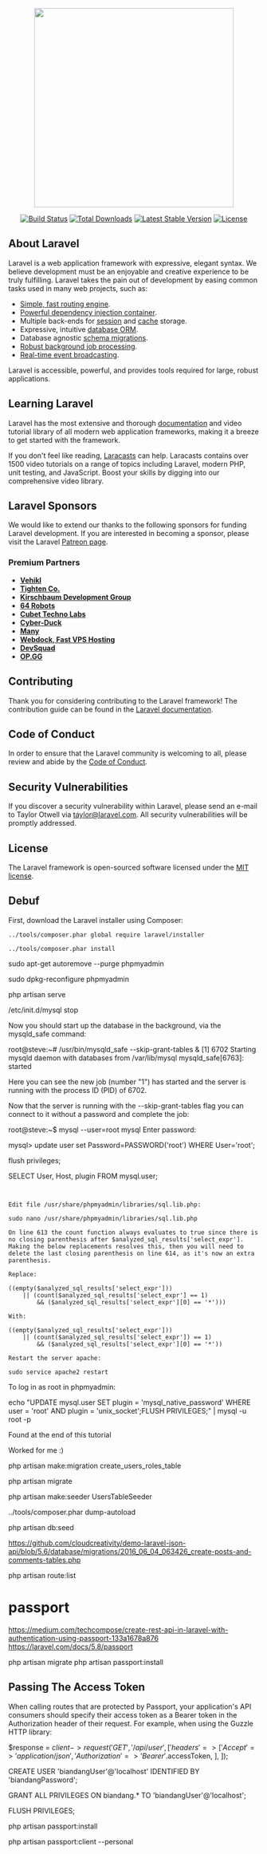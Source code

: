 <p align="center"><a href="https://laravel.com" target="_blank"><img src="https://raw.githubusercontent.com/laravel/art/master/logo-lockup/5%20SVG/2%20CMYK/1%20Full%20Color/laravel-logolockup-cmyk-red.svg" width="400"></a></p>

<p align="center">
<a href="https://travis-ci.org/laravel/framework"><img src="https://travis-ci.org/laravel/framework.svg" alt="Build Status"></a>
<a href="https://packagist.org/packages/laravel/framework"><img src="https://img.shields.io/packagist/dt/laravel/framework" alt="Total Downloads"></a>
<a href="https://packagist.org/packages/laravel/framework"><img src="https://img.shields.io/packagist/v/laravel/framework" alt="Latest Stable Version"></a>
<a href="https://packagist.org/packages/laravel/framework"><img src="https://img.shields.io/packagist/l/laravel/framework" alt="License"></a>
</p>

## About Laravel

Laravel is a web application framework with expressive, elegant syntax. We believe development must be an enjoyable and creative experience to be truly fulfilling. Laravel takes the pain out of development by easing common tasks used in many web projects, such as:

- [Simple, fast routing engine](https://laravel.com/docs/routing).
- [Powerful dependency injection container](https://laravel.com/docs/container).
- Multiple back-ends for [session](https://laravel.com/docs/session) and [cache](https://laravel.com/docs/cache) storage.
- Expressive, intuitive [database ORM](https://laravel.com/docs/eloquent).
- Database agnostic [schema migrations](https://laravel.com/docs/migrations).
- [Robust background job processing](https://laravel.com/docs/queues).
- [Real-time event broadcasting](https://laravel.com/docs/broadcasting).

Laravel is accessible, powerful, and provides tools required for large, robust applications.

## Learning Laravel

Laravel has the most extensive and thorough [documentation](https://laravel.com/docs) and video tutorial library of all modern web application frameworks, making it a breeze to get started with the framework.

If you don't feel like reading, [Laracasts](https://laracasts.com) can help. Laracasts contains over 1500 video tutorials on a range of topics including Laravel, modern PHP, unit testing, and JavaScript. Boost your skills by digging into our comprehensive video library.

## Laravel Sponsors

We would like to extend our thanks to the following sponsors for funding Laravel development. If you are interested in becoming a sponsor, please visit the Laravel [Patreon page](https://patreon.com/taylorotwell).

### Premium Partners

- **[Vehikl](https://vehikl.com/)**
- **[Tighten Co.](https://tighten.co)**
- **[Kirschbaum Development Group](https://kirschbaumdevelopment.com)**
- **[64 Robots](https://64robots.com)**
- **[Cubet Techno Labs](https://cubettech.com)**
- **[Cyber-Duck](https://cyber-duck.co.uk)**
- **[Many](https://www.many.co.uk)**
- **[Webdock, Fast VPS Hosting](https://www.webdock.io/en)**
- **[DevSquad](https://devsquad.com)**
- **[OP.GG](https://op.gg)**

## Contributing

Thank you for considering contributing to the Laravel framework! The contribution guide can be found in the [Laravel documentation](https://laravel.com/docs/contributions).

## Code of Conduct

In order to ensure that the Laravel community is welcoming to all, please review and abide by the [Code of Conduct](https://laravel.com/docs/contributions#code-of-conduct).

## Security Vulnerabilities

If you discover a security vulnerability within Laravel, please send an e-mail to Taylor Otwell via [taylor@laravel.com](mailto:taylor@laravel.com). All security vulnerabilities will be promptly addressed.

## License

The Laravel framework is open-sourced software licensed under the [MIT license](https://opensource.org/licenses/MIT).

## Debuf

First, download the Laravel installer using Composer:

```
../tools/composer.phar global require laravel/installer

../tools/composer.phar install
```
sudo apt-get autoremove --purge phpmyadmin

sudo dpkg-reconfigure phpmyadmin

php artisan serve


/etc/init.d/mysql stop

Now you should start up the database in the background, via the mysqld_safe command:

root@steve:~# /usr/bin/mysqld_safe --skip-grant-tables &
[1] 6702
Starting mysqld daemon with databases from /var/lib/mysql
mysqld_safe[6763]: started

Here you can see the new job (number "1") has started and the server is running with the process ID (PID) of 6702.

Now that the server is running with the --skip-grant-tables flag you can connect to it without a password and complete the job:

root@steve:~$ mysql --user=root mysql
Enter password:

mysql> update user set Password=PASSWORD('root') WHERE User='root';

flush privileges;

SELECT User, Host, plugin FROM mysql.user;


```


Edit file /usr/share/phpmyadmin/libraries/sql.lib.php:

sudo nano /usr/share/phpmyadmin/libraries/sql.lib.php

On line 613 the count function always evaluates to true since there is no closing parenthesis after $analyzed_sql_results['select_expr']. Making the below replacements resolves this, then you will need to delete the last closing parenthesis on line 614, as it's now an extra parenthesis.

Replace:

((empty($analyzed_sql_results['select_expr']))
    || (count($analyzed_sql_results['select_expr'] == 1)
        && ($analyzed_sql_results['select_expr'][0] == '*')))

With:

((empty($analyzed_sql_results['select_expr']))
    || (count($analyzed_sql_results['select_expr']) == 1)
        && ($analyzed_sql_results['select_expr'][0] == '*'))

Restart the server apache:

sudo service apache2 restart

```



To log in as root in phpmyadmin:

echo "UPDATE mysql.user SET plugin = 'mysql_native_password' WHERE user = 'root' AND plugin = 'unix_socket';FLUSH PRIVILEGES;" | mysql -u root -p

Found at the end of this tutorial

Worked for me :)



php artisan make:migration create_users_roles_table

php artisan migrate

php artisan make:seeder UsersTableSeeder

../tools/composer.phar dump-autoload

php artisan db:seed

https://github.com/cloudcreativity/demo-laravel-json-api/blob/5.6/database/migrations/2016_06_04_063426_create-posts-and-comments-tables.php


php artisan route:list

# passport
https://medium.com/techcompose/create-rest-api-in-laravel-with-authentication-using-passport-133a1678a876
https://laravel.com/docs/5.8/passport

php artisan migrate
php artisan passport:install

## Passing The Access Token

When calling routes that are protected by Passport, your application's API consumers should specify their access token as a Bearer token in the Authorization header of their request. For example, when using the Guzzle HTTP library:

$response = $client->request('GET', '/api/user', [
    'headers' => [
        'Accept' => 'application/json',
        'Authorization' => 'Bearer '.$accessToken,
    ],
]);



CREATE USER 'biandangUser'@'localhost' IDENTIFIED BY 'biandangPassword';

GRANT ALL PRIVILEGES ON biandang.* TO 'biandangUser'@'localhost';

FLUSH PRIVILEGES;


php artisan passport:install

php artisan passport:client --personal
